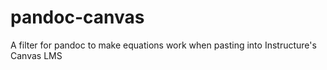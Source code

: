 # pandoc-canvas
A filter for pandoc to make equations work when pasting into Instructure's Canvas LMS
